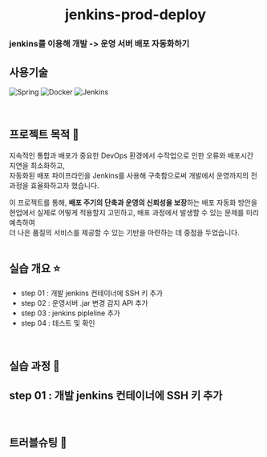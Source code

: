 # <p align="center">jenkins-prod-deploy

### jenkins를 이용해 개발 -> 운영 서버 배포 자동화하기

## 사용기술
![Spring](https://img.shields.io/badge/Spring-6DB33F?style=for-the-badge&logo=spring&logoColor=white) ![Docker](https://img.shields.io/badge/docker-%230db7ed.svg?style=for-the-badge&logo=docker&logoColor=white)
![Jenkins](https://img.shields.io/badge/jenkins-%232C5263.svg?style=for-the-badge&logo=jenkins&logoColor=white)
 ![]()

<br>

## 프로젝트 목적 🌷
지속적인 통합과 배포가 중요한 DevOps 환경에서 수작업으로 인한 오류와 배포시간 지연을 최소화하고, <br>
자동화된 배포 파이프라인을 Jenkins를 사용해 구축함으로써 개발에서 운영까지의 전 과정을 효율화하고자 했습니다.<br>

이 프로젝트를 통해, **배포 주기의 단축과 운영의 신뢰성을 보장**하는 배포 자동화 방안을<br>
현업에서 실제로 어떻게 적용할지 고민하고, 배포 과정에서 발생할 수 있는 문제를 미리 예측하여<br>
더 나은 품질의 서비스를 제공할 수 있는 기반을 마련하는 데 중점을 두었습니다. <br><br>

## 실습 개요 :star:

- step 01 : 개발 jenkins 컨테이너에 SSH 키 추가
- step 02 : 운영서버 .jar 변경 감지 API 추가
- step 03 : jenkins pipleline 추가
- step 04 : 테스트 및 확인

<br>

## 실습 과정 :mag_right:

## step 01 : 개발 jenkins 컨테이너에 SSH 키 추가

<br>

## 트러블슈팅 📝

<br>
